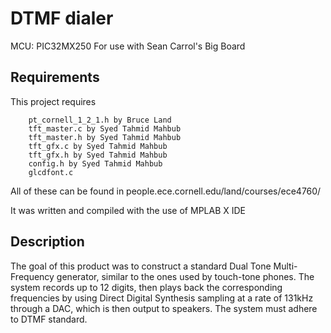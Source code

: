 # DTMF dialer

MCU: PIC32MX250
For use with Sean Carrol's Big Board

## Requirements
This project requires 
```
	pt_cornell_1_2_1.h by Bruce Land
	tft_master.c by Syed Tahmid Mahbub
	tft_master.h by Syed Tahmid Mahbub
	tft_gfx.c by Syed Tahmid Mahbub
	tft_gfx.h by Syed Tahmid Mahbub
	config.h by Syed Tahmid Mahbub
	glcdfont.c
```

All of these can be found in people.ece.cornell.edu/land/courses/ece4760/

It was written and compiled with the use of MPLAB X IDE

## Description
The goal of this product was to construct a standard Dual Tone Multi-Frequency generator, similar to the ones used by touch-tone phones. The system records up to 12 digits, then plays back the corresponding frequencies by using Direct Digital Synthesis sampling at a rate of 131kHz through a DAC, which is then output to speakers. The system must adhere to DTMF standard. 

